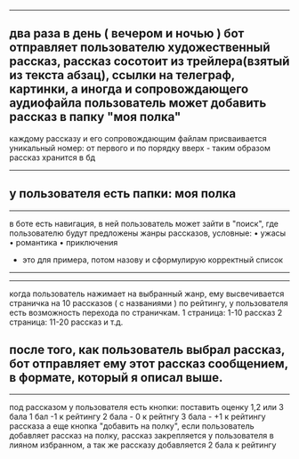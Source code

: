 -------------------------------------------------------------------------
два раза в день ( вечером и ночью )
бот отправляет пользователю художественный рассказ, рассказ сосотоит из трейлера(взятый из текста абзац), ссылки на телеграф, 
картинки, а иногда и сопровождающего аудиофайла
пользователь может добавить рассказ в папку "моя полка"
-------------------------------------------------------------------------
каждому рассказу и его сопровождающим файлам присваивается уникальный номер: от первого и по порядку вверх - таким образом рассказ хранится в бд



-------------------------------------------------------------------------
у пользователя есть папки:
моя полка
-------------------------------------------------------------------------



-------------------------------------------------------------------------
в боте есть навигация, в ней пользователь может зайти в "поиск", где пользователю будут предложены жанры рассказов, условные:
• ужасы
• романтика
• приключения
- это для примера, потом назову и сформулирую корректный список
-------------------------------------------------------------------------



-------------------------------------------------------------------------
когда пользователь нажимает на выбранный жанр, ему высвечивается страничка на 10 рассказов ( с названиями ) по рейтингу, у пользователя есть возможность перехода по страничкам.
1 страница: 1-10 рассказ
2 страница: 11-20 рассказ
и т.д.

после того, как пользователь выбрал рассказ, бот отправляет ему этот рассказ сообщением, в формате, который я описал выше.
-------------------------------------------------------------------------



-------------------------------------------------------------------------
под рассказом у пользователя есть кнопки:
поставить оценку 1,2 или 3 бала
1 бал -1 к рейтингу
2 бала - 0 к рейтнгу
3 бала - +1 к рейтингу рассказа
а еще кнопка "добавить на полку",
если пользователь добавляет рассказ на полку, рассказ закрепляется у пользователя в лияном избранном, а так же рассказу добавляется 2 бала к рейтингу
